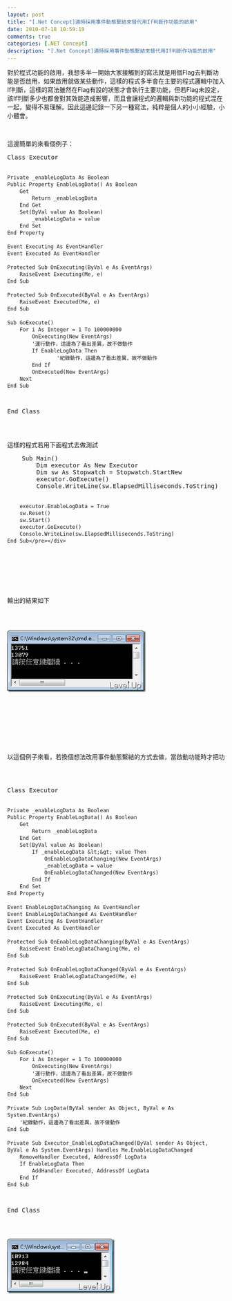 ```yaml
---
layout: post
title: "[.Net Concept]適時採用事件動態繫結來替代用If判斷作功能的啟用"
date: 2010-07-18 10:59:19
comments: true
categories: [.NET Concept]
description: "[.Net Concept]適時採用事件動態繫結來替代用If判斷作功能的啟用"
---
```

<p>對於程式功能的啟用，我想多半一開始大家接觸到的寫法就是用個Flag去判斷功能是否啟用，如果啟用就做某些動作，這樣的程式多半會在主要的程式邏輯中加入If判斷，這樣的寫法雖然在Flag有設的狀態才會執行主要功能，但若Flag未設定，該If判斷多少也都會對其效能造成影響，而且會讓程式的邏輯與新功能的程式混在一起，變得不易理解。因此這邊記錄一下另一種寫法，純粹是個人的小小經驗，小小體會。</p>  <p> </p>  <p>這邊簡單的來看個例子：</p>  <div style="padding-bottom: 0px; margin: 0px; padding-left: 0px; padding-right: 0px; display: inline; float: none; padding-top: 0px" id="scid:812469c5-0cb0-4c63-8c15-c81123a09de7:c8d147a5-b8ef-4aeb-8697-593605049150" class="wlWriterSmartContent"><pre name="code" class="vb">Class Executor

    Private _enableLogData As Boolean
    Public Property EnableLogData() As Boolean
        Get
            Return _enableLogData
        End Get
        Set(ByVal value As Boolean)
            _enableLogData = value
        End Set
    End Property

    Event Executing As EventHandler
    Event Executed As EventHandler

    Protected Sub OnExecuting(ByVal e As EventArgs)
        RaiseEvent Executing(Me, e)
    End Sub

    Protected Sub OnExecuted(ByVal e As EventArgs)
        RaiseEvent Executed(Me, e)
    End Sub

    Sub GoExecute()
        For i As Integer = 1 To 100000000
            OnExecuting(New EventArgs)
            '運行動作，這邊為了看出差異，故不做動作
            If EnableLogData Then
                    '紀錄動作，這邊為了看出差異，故不做動作
            End If
            OnExecuted(New EventArgs)
        Next
    End Sub
End Class</pre></div>

<p> </p>

<p>這樣的程式若用下面程式去做測試</p>

<div style="padding-bottom: 0px; margin: 0px; padding-left: 0px; padding-right: 0px; display: inline; float: none; padding-top: 0px" id="scid:812469c5-0cb0-4c63-8c15-c81123a09de7:e374b373-07ac-470a-8291-eafc3a9be021" class="wlWriterSmartContent"><pre name="code" class="vb">    Sub Main()
        Dim executor As New Executor
        Dim sw As Stopwatch = Stopwatch.StartNew
        executor.GoExecute()
        Console.WriteLine(sw.ElapsedMilliseconds.ToString)

        executor.EnableLogData = True
        sw.Reset()
        sw.Start()
        executor.GoExecute()
        Console.WriteLine(sw.ElapsedMilliseconds.ToString)
    End Sub</pre></div>

<p> </p>

<p>輸出的結果如下</p>

<p><img style="border-right-width: 0px; border-top-width: 0px; border-bottom-width: 0px; border-left-width: 0px" border="0" alt="image" src="\images\posts\16631\image_thumb_5.png" width="321" height="143" /> </p>

<p> </p>

<p>以這個例子來看，若換個想法改用事件動態繫結的方式去做，當啟動功能時才把功能的動作繫上，當關閉功能時把功能的動作給卸下，功能的動作就可以跟主要的邏輯分開，少了不必要的If判斷，同一個事件也可以繫上不同功能的動作。</p>

<div style="padding-bottom: 0px; margin: 0px; padding-left: 0px; padding-right: 0px; display: inline; float: none; padding-top: 0px" id="scid:812469c5-0cb0-4c63-8c15-c81123a09de7:fd0a374a-0178-41c1-b25a-c9b44c526632" class="wlWriterSmartContent"><pre name="code" class="vb">Class Executor

    Private _enableLogData As Boolean
    Public Property EnableLogData() As Boolean
        Get
            Return _enableLogData
        End Get
        Set(ByVal value As Boolean)
            If _enableLogData &lt;&gt; value Then
                OnEnableLogDataChanging(New EventArgs)
                _enableLogData = value
                OnEnableLogDataChanged(New EventArgs)
            End If
        End Set
    End Property

    Event EnableLogDataChanging As EventHandler
    Event EnableLogDataChanged As EventHandler
    Event Executing As EventHandler
    Event Executed As EventHandler

    Protected Sub OnEnableLogDataChanging(ByVal e As EventArgs)
        RaiseEvent EnableLogDataChanging(Me, e)
    End Sub

    Protected Sub OnEnableLogDataChanged(ByVal e As EventArgs)
        RaiseEvent EnableLogDataChanged(Me, e)
    End Sub

    Protected Sub OnExecuting(ByVal e As EventArgs)
        RaiseEvent Executing(Me, e)
    End Sub

    Protected Sub OnExecuted(ByVal e As EventArgs)
        RaiseEvent Executed(Me, e)
    End Sub

    Sub GoExecute()
        For i As Integer = 1 To 100000000
            OnExecuting(New EventArgs)
            '運行動作，這邊為了看出差異，故不做動作
            OnExecuted(New EventArgs)
        Next
    End Sub

    Private Sub LogData(ByVal sender As Object, ByVal e As System.EventArgs)
        '紀錄動作，這邊為了看出差異，故不做動作        
    End Sub

    Private Sub Executor_EnableLogDataChanged(ByVal sender As Object, ByVal e As System.EventArgs) Handles Me.EnableLogDataChanged
        RemoveHandler Executed, AddressOf LogData
        If EnableLogData Then
            AddHandler Executed, AddressOf LogData
        End If
    End Sub
End Class</pre></div>

<p><img style="border-right-width: 0px; border-top-width: 0px; border-bottom-width: 0px; border-left-width: 0px" border="0" alt="image" src="\images\posts\16631\image_thumb_4.png" width="249" height="127" /></p>